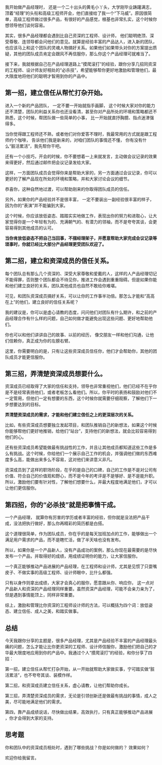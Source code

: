 我开始做产品经理时， 还是一个二十出头的黄毛小丫头，大学刚毕业踌躇满志，顶着“经理”的头衔和高级工程师开会，他们直接给了我一个“下马威”。原因很简单，高级工程师做过很多产品，有很好的产品感觉，根基也非常扎实，这个时候你想领导他们谈何容易。

其实，很多产品经理都会遇到比自己资深的工程师、设计师， 他们聪明绝顶、深受尊敬、连领导都会问他们的意见。就算是经验丰富的产品达人，进入新的团队，也应该马上和这个团队的灵魂人物搞好关系。如果他们如果带头对你的方案提出质疑，其他的团队成员肯定会跟风不再信服你，那么你这个产品经理可就难当了。

接下来，我就根据自己在产品经理道路上“摸爬滚打”的经验，跟你分享几招同资深的工程师、设计师友好相处的“必杀技”，希望能够帮你更好地激励和管理他们，最大限度地将他们的聪明才智用到你的产品中。

## 第一招，建立信任从帮忙打杂开始。

进入一个新的产品团队， 一定不要一开始就指手画脚， 这个时候大家对你的能力还不清楚，团队的利益关系你也还没看清，甚至你对产品所处的环境和策略都还不熟悉，这个时候，帮团队做一些简单的小事， 比一开始就直抒胸臆、指点迷津强得多。

当你觉得跟工程师还不熟，或者他们对你爱答不理时，我最常用的方式就是跟工程师约个咖啡， 告诉他们我是新来的，对咱们团队的事情还不懂， 你有没有什么“脏活累活”，我先帮你干吧。

还有一个小技巧，开会的时候，你不要想着一上来就发言，主动做会议记录的效果来得更好，然后通过邮件把会议记录发给大家。

这样，一方面团队成员会觉得你来是帮助大家的，另一方面通过会议记录，你可以更好的了解产品现在所处的环境和策略，并和大家讨论会议的细节。

恭喜你，这种自然地过渡，可以帮助刚来的你取得团队成员的信任。

另外，如果你的产品经验并不是很丰富， 一定不要装出一副经验很丰富的样子，因为你的“表演”并不能骗到大家。

这个时候，你应该放低姿态、踏踏实实地做工作，表现出你的努力和进取心，让大家觉得你是一个年轻有为的、充满朝气的、有潜力的领袖，而不是夸夸其谈，会更容易得到其他成员的认可。

**当你肯放低姿态不把自己当回事，不摆经理架子，并愿意帮助大家完成会议记录等琐事时，你就已经比大部分产品经理更受团队欢迎了。**

## 第二招，建立和资深成员的信任关系。

每个团队总有那么几个资深的、深受大家尊敬和爱戴的人，这样的人产品经理切记不能得罪，否则整个团队都会不待见你，推进工作会遇到重重阻碍。但是如果你能和他们建立良好的关系，团队其他成员也自然不敢给你难堪。

可见，和团队资深成员搞好关系，可以让你的工作事半功倍。那怎么才能和“高高在上”的他们，建立良好的信任关系呢？

我的建议是，你可以是虚心请教的态度，问问他们对团队有什么期许，和之前的产品经理合作有什么样的问题，自己如何做才能避免出现这些问题、更好地帮助他们。

你也可以和他们讲讲自己的故事、以前的经历， 像交朋友一样和他们沟通，让他们信赖你，真正成为你的左膀右臂。

这里，你需要明白的是，只有让这些资深成员信任你，他们才会帮助你，其他的团队成员才能更信服你。

## 第三招，弄清楚资深成员想要什么。

资深成员已经取得了大家的信任和支持，领导也非常重视他们，他们已经不在乎你是不是经常表扬他们，或者老板怎么看他们。所以，你平时的表扬和鼓励对他们不一定管用，但他们一定有想要的东西，这个时候你就需要仔细观察，了解他们下一步想要达到的目标。

**弄清楚资深成员的需求，才能和他们建立信任之上的更深层次的关系。**

比如，有些资深成员想要独立发起项目，和团队推销自己的新想法，如果这个时候你能够帮他们更好地推销，给他们“站台”，支持他们的新想法，就会比较容易得到他们的心。

还有些资深成员希望能做最有挑战性的工作，并且让其他成员都知道这些工作是多么有挑战。这个时候，你给他们一个展示自己工作的机会，并强调他们做的东西难度多么高，能做出来多么不容易，这对他们来讲意义非凡。

资深成员到了这样的职场阶段，在乎的是自己的口碑，自己的工作是不是对公司有价值、符合自己的价值观和野心，而不是今年的考评是不是够好、是不是能升职。所以，激励他们要有针对性，了解他们想要什么，并最大程度地满足他们，才可以让他们更信服你。

## 第四招，你的“必杀技”就是把事情干成。

一个产品经理， 就算你有厉害的学历或者丰富的经验，但你就是没法把产品干成，没法把执行做好，那么你再精彩的简历都是白搭。

这个道理很简单，作为团队成员，你在乎的是每天加班加点的工作，能够做出一个满足用户需求的产品，而不是瞎忙活，做了半天啥也没有发布。

所以，如果你是一个产品新人，没有产品成功的案例，那么你现在最需要的是尽快发布一个产品，并取得好的成绩，用成绩证明你的能力，让大家信服你。

一个真正能够推动产品进展的产品经理，在工程师和设计师，尤其是见惯了只耍嘴皮子、不做实事的高级工程师、设计师眼中，比什么都强。

只有以身作则拿出成绩，大家才会真心的服你，愿意跟从你、响应你， 这一点对产品新人和资深的产品经理同样重要。虽然资深产品经理，可能不会亲力亲为了，但是遇到事情能顶上，同样非常重要。

综上，激励和管理比你资深的工程师设计师的方法，可以概括为四个词：放低姿态、建立信任、成人之美，和踏实做事。

## 总结

今天我跟你分享的主题是，很多产品经理，尤其是产品经验不丰富的产品经理最头痛的问题，怎么才能让比你更资深的工程师、设计师信服你，激励他们把自己的才华最大限度地应用到你的产品中。我通过个人“摸爬滚打”的经验，和你分享了四招：

第一招，建立信任从帮忙打杂开始，从一开始就帮助大家做实事，宁可踏实做“脏活累活”，也不夸夸其谈、装模作样。

第二招，和资深成员建立信任关系，虚心请教，让他们帮助你成长。

第三招，弄清楚资深成员的需求，无论是引领创新还是做最有挑战的事情，成人之美，尽可能地满足他们的需求。

第四，靠产品成绩说话，尽快做出结果，高效执行，只有真正能够推动产品进展 ，你才会得到大家的支持。

## 思考题

你和团队中的资深成员相处时，遇到了哪些挑战？你是如何做的？ 效果如何？

欢迎你给我留言。